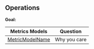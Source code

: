 ## Operations

**Goal:** 

| Metrics Models | Question |
| --- | --- |
| [MetricModelName](metric-model.md)| Why you care |
